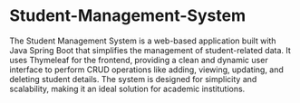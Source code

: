 # Student-Management-System
The Student Management System is a web-based application built with Java Spring Boot that simplifies the management of student-related data.
It uses Thymeleaf for the frontend, providing a clean and dynamic user interface to perform CRUD operations like adding, viewing, updating, and deleting student details.
The system is designed for simplicity and scalability, making it an ideal solution for academic institutions.
